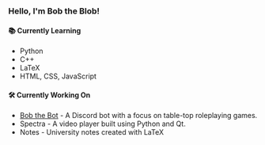 
### Hello, I'm Bob the Blob!

#### 📚 Currently Learning

* Python
* C++
* LaTeX
* HTML, CSS, JavaScript

#### 🛠️ Currently Working On

* [Bob the Bot](https://github.com/TheBobTheBlob/Bob-the-Bot "Github repository for Bob the Bot") - A Discord bot with a focus on table-top roleplaying games.
* Spectra - A video player built using Python and Qt.
* Notes - University notes created with LaTeX
<!--* [cbPDF](https://github.com/TheBobTheBlob/cbPDF "Github repository for cbPDF") - A command-line tool to convert a folder/archive with images into a PDF.-->

<!---
TheBobTheBlob/TheBobTheBlob is a ✨ special ✨ repository because its `README.md` (this file) appears on your GitHub profile.
You can click the Preview link to take a look at your changes.
--->
